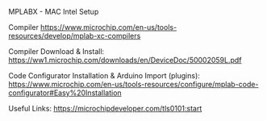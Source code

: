 MPLABX - MAC Intel Setup

Compiler
https://www.microchip.com/en-us/tools-resources/develop/mplab-xc-compilers

Compiler Download & Install:
https://ww1.microchip.com/downloads/en/DeviceDoc/50002059L.pdf

Code Configurator Installation & Arduino Import (plugins):
https://www.microchip.com/en-us/tools-resources/configure/mplab-code-configurator#Easy%20Installation

Useful Links:
https://microchipdeveloper.com/tls0101:start